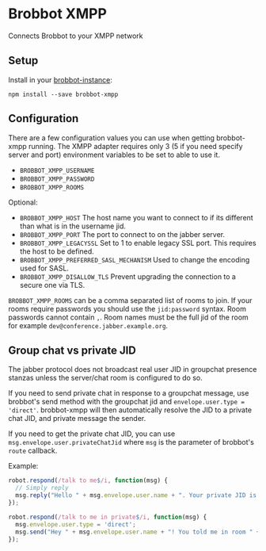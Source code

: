 # Brobbot XMPP

Connects Brobbot to your XMPP network 

## Setup

Install in your [brobbot-instance](https://npmjs.org/package/brobbot-instance):

	npm install --save brobbot-xmpp

## Configuration

There are a few configuration values you can use when getting brobbot-xmpp
running. The XMPP adapter requires only 3 (5 if you need specify server
and port) environment variables to be set to able to use it.

* `BROBBOT_XMPP_USERNAME`
* `BROBBOT_XMPP_PASSWORD`
* `BROBBOT_XMPP_ROOMS`

Optional:

* `BROBBOT_XMPP_HOST` The host name you want to connect to if its different than
  what is in the username jid.
* `BROBBOT_XMPP_PORT` The port to connect to on the jabber server.
* `BROBBOT_XMPP_LEGACYSSL` Set to 1 to enable legacy SSL port.  This requires
  the host to be defined.
* `BROBBOT_XMPP_PREFERRED_SASL_MECHANISM` Used to change the encoding used for SASL.
* `BROBBOT_XMPP_DISALLOW_TLS` Prevent upgrading the connection to a secure one via TLS.

`BROBBOT_XMPP_ROOMS` can be a comma separated list of rooms to join.  If
your rooms require passwords you should use the `jid:password` syntax.
Room passwords cannot contain `,`. Room names must be the full jid of the 
room for example `dev@conference.jabber.example.org`.

## Group chat vs private JID

The jabber protocol does not broadcast real user JID in groupchat presence
stanzas unless the server/chat room is configured to do so.

If you need to send private chat in response to a groupchat message, use
brobbot's send method with the groupchat jid and `envelope.user.type = 'direct'`.
brobbot-xmpp will then automatically resolve the JID to a private
chat JID, and private message the sender.

If you need to get the private chat JID, you can use
`msg.envelope.user.privateChatJid` where `msg` is the parameter of brobbot's
`route` callback.

Example:

```javascript
robot.respond(/talk to me$/i, function(msg) {
  // Simply reply
  msg.reply("Hello " + msg.envelope.user.name + ". Your private JID is " + msg.envelope.user.privateChatJID);
});

robot.respond(/talk to me in private$/i, function(msg) {
  msg.envelope.user.type = 'direct';
  msg.send("Hey " + msg.envelope.user.name + "! You told me in room " + msg.envelope.user.room + " to talk to you.");
});
```

